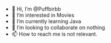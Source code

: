 - 👋 Hi, I’m @Puffbirbb
- 👀 I’m interested in Movies
- 🌱 I’m currently learning Java
- 💞️ I’m looking to collaborate on nothing
- 📫 How to reach me is not relevant.

<!---
Puffbirbb/Puffbirbb is a ✨ special ✨ repository because its `README.md` (this file) appears on your GitHub profile.
You can click the Preview link to take a look at your changes.
--->
